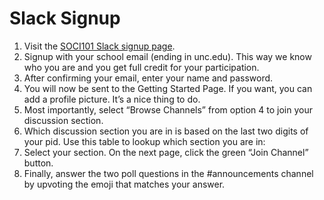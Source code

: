 # Slack Signup


1.	Visit the [SOCI101 Slack signup page](https://join.slack.com/t/soci101/shared_invite/zt-kqtl3lnb-vhjyJ6KspryovfM4iLZxoA).
2.	Signup with your school email (ending in unc.edu). This way we know who you are and you get full credit for your participation.
4.	After confirming your email, enter your name and password.
5.	You will now be sent to the Getting Started Page. If you want, you can add a profile picture. It’s a nice thing to do.
6.	Most importantly, select “Browse Channels” from option 4 to join your discussion section.
7.	Which discussion section you are in is based on the last two digits of your pid. Use this table to lookup which section you are in:
8.	Select your section. On the next page, click the green “Join Channel” button.
9.	Finally, answer the two poll questions in the #announcements channel by upvoting the emoji that matches your answer.
